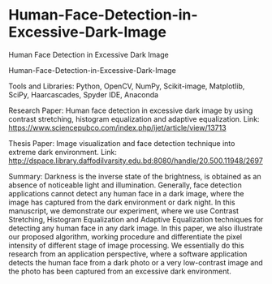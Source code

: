 # Human-Face-Detection-in-Excessive-Dark-Image
Human Face Detection in Excessive Dark Image

Human-Face-Detection-in-Excessive-Dark-Image

Tools and Libraries: Python, OpenCV, NumPy, Scikit-image, Matplotlib, SciPy, Haarcascades, Spyder IDE, Anaconda

Research Paper: Human face detection in excessive dark image by using contrast stretching, histogram equalization and adaptive equalization.
Link: https://www.sciencepubco.com/index.php/ijet/article/view/13713

Thesis Paper: Image visualization and face detection technique into extreme dark environment.
Link: http://dspace.library.daffodilvarsity.edu.bd:8080/handle/20.500.11948/2697

Summary: 
Darkness is the inverse state of the brightness, is obtained as an absence of noticeable light and illumination. Generally, face detection applications cannot detect any human face in a dark image, where the image has captured from the dark environment or dark night. In this manuscript, we demonstrate our experiment, where we use Contrast Stretching, Histogram Equalization and Adaptive Equalization techniques for detecting any human face in any dark image. In this paper, we also illustrate our proposed algorithm, working procedure and differentiate the pixel intensity of different stage of image processing. We essentially do this research from an application perspective, where a software application detects the human face from a dark photo or a very low-contrast image and the photo has been captured from an excessive dark environment.
